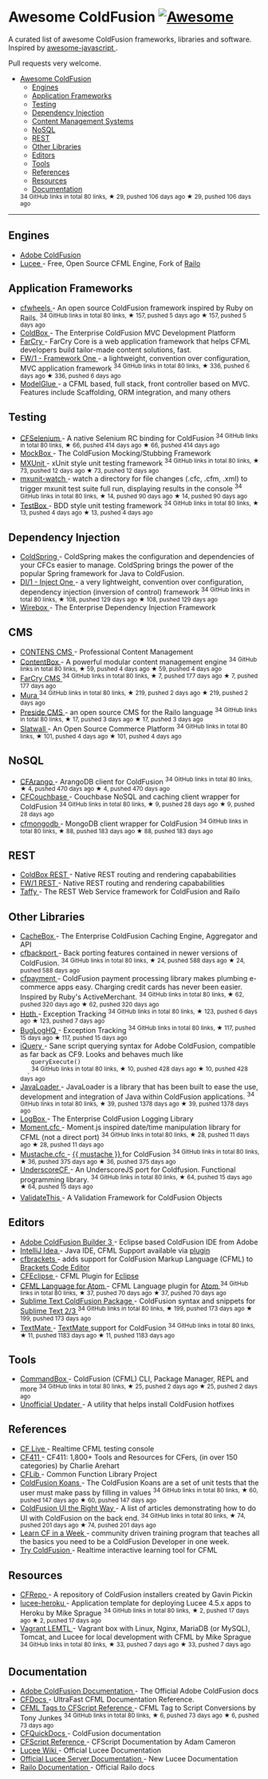 <h1>
 Awesome ColdFusion
 <a href="https://github.com/sindresorhus/awesome">
  <img alt="Awesome" src="https://cdn.rawgit.com/sindresorhus/awesome/d7305f38d29fed78fa85652e3a63e154dd8e8829/media/badge.svg"/>
 </a>
</h1>
<p>
 A curated list of awesome ColdFusion frameworks, libraries and software. Inspired by
 <a href="https://github.com/sorrycc/awesome-javascript">
  awesome-javascript
 </a>
 .
</p>
<p>
 Pull requests very welcome.
</p>
<ul>
 <li>
  <a href="https://github.com/seancoyne/awesome-coldfusion">
   Awesome ColdFusion
  </a>
  <ul>
   <li>
    <a href="#engines">
     Engines
    </a>
   </li>
   <li>
    <a href="#application-frameworks">
     Application Frameworks
    </a>
   </li>
   <li>
    <a href="#testing">
     Testing
    </a>
   </li>
   <li>
    <a href="#dependency-injection">
     Dependency Injection
    </a>
   </li>
   <li>
    <a href="#cms">
     Content Management Systems
    </a>
   </li>
   <li>
    <a href="#nosql">
     NoSQL
    </a>
   </li>
   <li>
    <a href="#rest">
     REST
    </a>
   </li>
   <li>
    <a href="#other-libraries">
     Other Libraries
    </a>
   </li>
   <li>
    <a href="#editors">
     Editors
    </a>
   </li>
   <li>
    <a href="#tools">
     Tools
    </a>
   </li>
   <li>
    <a href="#references">
     References
    </a>
   </li>
   <li>
    <a href="#resources">
     Resources
    </a>
   </li>
   <li>
    <a href="#documentation">
     Documentation
    </a>
   </li>
  </ul>
  <sup>
   34 GitHub links in total 80 links, ★ 29, pushed 106 days ago
  </sup>
  <sup>
   &#9733 29, pushed 106 days ago
  </sup>
 </li>
</ul>
<hr/>
<h2>
 Engines
</h2>
<ul>
 <li>
  <a href="http://www.adobe.com/products/coldfusion-family.html">
   Adobe ColdFusion
  </a>
 </li>
 <li>
  <a href="http://lucee.org/">
   Lucee
  </a>
  - Free, Open Source CFML Engine, Fork of
  <a href="http://www.getrailo.org/">
   Railo
  </a>
 </li>
</ul>
<h2>
 Application Frameworks
</h2>
<ul>
 <li>
  <a href="https://github.com/cfwheels/cfwheels">
   cfwheels
  </a>
  - An open source ColdFusion framework inspired by Ruby on Rails.
  <sup>
   34 GitHub links in total 80 links, ★ 157, pushed 5 days ago
  </sup>
  <sup>
   &#9733 157, pushed 5 days ago
  </sup>
 </li>
 <li>
  <a href="http://www.coldbox.org">
   ColdBox
  </a>
  - The Enterprise ColdFusion MVC Development Platform
 </li>
 <li>
  <a href="http://www.farcrycore.org">
   FarCry
  </a>
  - FarCry Core is a web application framework that helps CFML developers build tailor-made content solutions, fast.
 </li>
 <li>
  <a href="https://github.com/framework-one/fw1">
   FW/1 - Framework One
  </a>
  - a lightweight, convention over configuration, MVC application framework
  <sup>
   34 GitHub links in total 80 links, ★ 336, pushed 6 days ago
  </sup>
  <sup>
   &#9733 336, pushed 6 days ago
  </sup>
 </li>
 <li>
  <a href="http://model-glue.com">
   ModelGlue
  </a>
  - a CFML based, full stack, front controller based on MVC. Features include Scaffolding, ORM integration, and many others
 </li>
</ul>
<h2>
 Testing
</h2>
<ul>
 <li>
  <a href="https://github.com/teamcfadvance/CFSelenium">
   CFSelenium
  </a>
  - A native Selenium RC binding for ColdFusion
  <sup>
   34 GitHub links in total 80 links, ★ 66, pushed 414 days ago
  </sup>
  <sup>
   &#9733 66, pushed 414 days ago
  </sup>
 </li>
 <li>
  <a href="http://wiki.coldbox.org/wiki/MockBox.cfm">
   MockBox
  </a>
  - The ColdFusion Mocking/Stubbing Framework
 </li>
 <li>
  <a href="https://github.com/mxunit/mxunit">
   MXUnit
  </a>
  - xUnit style unit testing framework
  <sup>
   34 GitHub links in total 80 links, ★ 73, pushed 12 days ago
  </sup>
  <sup>
   &#9733 73, pushed 12 days ago
  </sup>
 </li>
 <li>
  <a href="https://github.com/atuttle/mxunit-watch">
   mxunit-watch
  </a>
  - watch a directory for file changes (.cfc, .cfm, .xml) to trigger mxunit test suite full run, displaying results in the console
  <sup>
   34 GitHub links in total 80 links, ★ 14, pushed 90 days ago
  </sup>
  <sup>
   &#9733 14, pushed 90 days ago
  </sup>
 </li>
 <li>
  <a href="https://github.com/Ortus-Solutions/TestBox">
   TestBox
  </a>
  - BDD style unit testing framework
  <sup>
   34 GitHub links in total 80 links, ★ 13, pushed 4 days ago
  </sup>
  <sup>
   &#9733 13, pushed 4 days ago
  </sup>
 </li>
</ul>
<h2>
 Dependency Injection
</h2>
<ul>
 <li>
  <a href="http://www.coldspringframework.org/">
   ColdSpring
  </a>
  - ColdSpring makes the configuration and dependencies of your CFCs easier to manage. ColdSpring brings the power of the popular Spring framework for Java to ColdFusion.
 </li>
 <li>
  <a href="https://github.com/framework-one/di1">
   DI/1 - Inject One
  </a>
  - a very lightweight, convention over configuration, dependency injection (inversion of control) framework
  <sup>
   34 GitHub links in total 80 links, ★ 108, pushed 129 days ago
  </sup>
  <sup>
   &#9733 108, pushed 129 days ago
  </sup>
 </li>
 <li>
  <a href="http://wiki.coldbox.org/wiki/WireBox.cfm">
   Wirebox
  </a>
  - The Enterprise Dependency Injection Framework
 </li>
</ul>
<h2>
 CMS
</h2>
<ul>
 <li>
  <a href="http://www.contens.com/">
   CONTENS CMS
  </a>
  - Professional Content Management
 </li>
 <li>
  <a href="https://github.com/Ortus-Solutions/ContentBox">
   ContentBox
  </a>
  - A powerful modular content management engine
  <sup>
   34 GitHub links in total 80 links, ★ 59, pushed 4 days ago
  </sup>
  <sup>
   &#9733 59, pushed 4 days ago
  </sup>
 </li>
 <li>
  <a href="https://github.com/farcrycore/plugin-farcrycms">
   FarCry CMS
  </a>
  <sup>
   34 GitHub links in total 80 links, ★ 7, pushed 177 days ago
  </sup>
  <sup>
   &#9733 7, pushed 177 days ago
  </sup>
 </li>
 <li>
  <a href="https://github.com/blueriver/MuraCMS">
   Mura
  </a>
  <sup>
   34 GitHub links in total 80 links, ★ 219, pushed 2 days ago
  </sup>
  <sup>
   &#9733 219, pushed 2 days ago
  </sup>
 </li>
 <li>
  <a href="https://github.com/pixl8/Preside-CMS">
   Preside CMS
  </a>
  - an open source CMS for the Railo language
  <sup>
   34 GitHub links in total 80 links, ★ 17, pushed 3 days ago
  </sup>
  <sup>
   &#9733 17, pushed 3 days ago
  </sup>
 </li>
 <li>
  <a href="https://github.com/ten24/Slatwall">
   Slatwall
  </a>
  - An Open Source Commerce Platform
  <sup>
   34 GitHub links in total 80 links, ★ 101, pushed 4 days ago
  </sup>
  <sup>
   &#9733 101, pushed 4 days ago
  </sup>
 </li>
</ul>
<h2>
 NoSQL
</h2>
<ul>
 <li>
  <a href="https://github.com/dajester2013/CFArango">
   CFArango
  </a>
  - ArangoDB client for ColdFusion
  <sup>
   34 GitHub links in total 80 links, ★ 4, pushed 470 days ago
  </sup>
  <sup>
   &#9733 4, pushed 470 days ago
  </sup>
 </li>
 <li>
  <a href="https://github.com/Ortus-Solutions/cfcouchbase-sdk">
   CFCouchbase
  </a>
  - Couchbase NoSQL and caching client wrapper for ColdFusion
  <sup>
   34 GitHub links in total 80 links, ★ 9, pushed 28 days ago
  </sup>
  <sup>
   &#9733 9, pushed 28 days ago
  </sup>
 </li>
 <li>
  <a href="https://github.com/marcesher/cfmongodb">
   cfmongodb
  </a>
  - MongoDB client wrapper for ColdFusion
  <sup>
   34 GitHub links in total 80 links, ★ 88, pushed 183 days ago
  </sup>
  <sup>
   &#9733 88, pushed 183 days ago
  </sup>
 </li>
</ul>
<h2>
 REST
</h2>
<ul>
 <li>
  <a href="http://wiki.coldbox.org/wiki/Building_Rest_APIs.cfm">
   ColdBox REST
  </a>
  - Native REST routing and rendering capababilities
 </li>
 <li>
  <a href="https://github.com/framework-one/fw1/wiki/Developing-Applications-Manual#controllers-for-rest-apis">
   FW/1 REST
  </a>
  - Native REST routing and rendering capababilities
 </li>
 <li>
  <a href="http://taffy.io">
   Taffy
  </a>
  - The REST Web Service framework for ColdFusion and Railo
 </li>
</ul>
<h2>
 Other Libraries
</h2>
<ul>
 <li>
  <a href="http://wiki.coldbox.org/wiki/CacheBox.cfm">
   CacheBox
  </a>
  - The Enterprise ColdFusion Caching Engine, Aggregator and API
 </li>
 <li>
  <a href="https://github.com/misterdai/cfbackport">
   cfbackport
  </a>
  - Back porting features contained in newer versions of ColdFusion.
  <sup>
   34 GitHub links in total 80 links, ★ 24, pushed 588 days ago
  </sup>
  <sup>
   &#9733 24, pushed 588 days ago
  </sup>
 </li>
 <li>
  <a href="https://github.com/ghidinelli/cfpayment">
   cfpayment
  </a>
  - ColdFusion payment processing library makes plumbing e-commerce apps easy. Charging credit cards has never been easier. Inspired by Ruby's ActiveMerchant.
  <sup>
   34 GitHub links in total 80 links, ★ 62, pushed 320 days ago
  </sup>
  <sup>
   &#9733 62, pushed 320 days ago
  </sup>
 </li>
 <li>
  <a href="https://github.com/aarongreenlee/Hoth">
   Hoth
  </a>
  - Exception Tracking
  <sup>
   34 GitHub links in total 80 links, ★ 123, pushed 6 days ago
  </sup>
  <sup>
   &#9733 123, pushed 7 days ago
  </sup>
 </li>
 <li>
  <a href="https://github.com/oarevalo/BugLogHQ">
   BugLogHQ
  </a>
  - Exception Tracking
  <sup>
   34 GitHub links in total 80 links, ★ 117, pushed 15 days ago
  </sup>
  <sup>
   &#9733 117, pushed 15 days ago
  </sup>
 </li>
 <li>
  <a href="https://github.com/atuttle/iquery">
   iQuery
  </a>
  - Sane script querying syntax for Adobe ColdFusion, compatible as far back as CF9. Looks and behaves much like
  <code>
   queryExecute()
  </code>
  .
  <sup>
   34 GitHub links in total 80 links, ★ 10, pushed 428 days ago
  </sup>
  <sup>
   &#9733 10, pushed 428 days ago
  </sup>
 </li>
 <li>
  <a href="https://github.com/markmandel/JavaLoader">
   JavaLoader
  </a>
  - JavaLoader is a library that has been built to ease the use, development and integration of Java within ColdFusion applications.
  <sup>
   34 GitHub links in total 80 links, ★ 39, pushed 1378 days ago
  </sup>
  <sup>
   &#9733 39, pushed 1378 days ago
  </sup>
 </li>
 <li>
  <a href="http://wiki.coldbox.org/wiki/LogBox.cfm">
   LogBox
  </a>
  - The Enterprise ColdFusion Logging Library
 </li>
 <li>
  <a href="https://github.com/AlumnIQ/momentcfc">
   Moment.cfc
  </a>
  - Moment.js inspired date/time manipulation library for CFML (not a direct port)
  <sup>
   34 GitHub links in total 80 links, ★ 28, pushed 11 days ago
  </sup>
  <sup>
   &#9733 28, pushed 11 days ago
  </sup>
 </li>
 <li>
  <a href="https://github.com/rip747/Mustache.cfc">
   Mustache.cfc
  </a>
  -
  <a href="http://mustache.github.io">
   {{ mustache }}
  </a>
  for ColdFusion
  <sup>
   34 GitHub links in total 80 links, ★ 36, pushed 375 days ago
  </sup>
  <sup>
   &#9733 36, pushed 375 days ago
  </sup>
 </li>
 <li>
  <a href="https://github.com/russplaysguitar/UnderscoreCF">
   UnderscoreCF
  </a>
  - An UnderscoreJS port for Coldfusion. Functional programming library.
  <sup>
   34 GitHub links in total 80 links, ★ 64, pushed 15 days ago
  </sup>
  <sup>
   &#9733 64, pushed 15 days ago
  </sup>
 </li>
 <li>
  <a href="http://validatethis.org">
   ValidateThis
  </a>
  - A Validation Framework for ColdFusion Objects
 </li>
</ul>
<h2>
 Editors
</h2>
<ul>
 <li>
  <a href="http://www.adobe.com/products/coldfusion-builder.html">
   Adobe ColdFusion Builder 3
  </a>
  - Eclipse based ColdFusion IDE from Adobe
 </li>
 <li>
  <a href="http://www.jetbrains.com/idea/">
   IntelliJ Idea
  </a>
  - Java IDE, CFML Support available via
  <a href="https://github.com/JetBrains/intellij-plugins/tree/master/CFML">
   plugin
  </a>
 </li>
 <li>
  <a href="http://cfbrackets.org">
   cfbrackets
  </a>
  - adds support for ColdFusion Markup Language (CFML) to
  <a href="http://brackets.io/">
   Brackets Code Editor
  </a>
 </li>
 <li>
  <a href="http://cfeclipse.org">
   CFEclipse
  </a>
  - CFML Plugin for
  <a href="http://www.eclipse.org/">
   Eclipse
  </a>
 </li>
 <li>
  <a href="https://github.com/atuttle/atom-language-cfml">
   CFML Language for Atom
  </a>
  - CFML Language plugin for
  <a href="https://atom.io/">
   Atom
  </a>
  <sup>
   34 GitHub links in total 80 links, ★ 37, pushed 70 days ago
  </sup>
  <sup>
   &#9733 37, pushed 70 days ago
  </sup>
 </li>
 <li>
  <a href="https://github.com/sublimetext/coldfusion">
   Sublime Text ColdFusion Package
  </a>
  - ColdFusion syntax and snippets for
  <a href="http://www.sublimetext.com">
   Sublime Text 2/3
  </a>
  <sup>
   34 GitHub links in total 80 links, ★ 199, pushed 173 days ago
  </sup>
  <sup>
   &#9733 199, pushed 173 days ago
  </sup>
 </li>
 <li>
  <a href="https://github.com/textmate/coldfusion.tmbundle">
   TextMate
  </a>
  -
  <a href="http://macromates.com">
   TextMate
  </a>
  support for ColdFusion
  <sup>
   34 GitHub links in total 80 links, ★ 11, pushed 1183 days ago
  </sup>
  <sup>
   &#9733 11, pushed 1183 days ago
  </sup>
 </li>
</ul>
<h2>
 Tools
</h2>
<ul>
 <li>
  <a href="https://github.com/Ortus-Solutions/commandbox">
   CommandBox
  </a>
  - ColdFusion (CFML) CLI, Package Manager, REPL and more
  <sup>
   34 GitHub links in total 80 links, ★ 25, pushed 2 days ago
  </sup>
  <sup>
   &#9733 25, pushed 2 days ago
  </sup>
 </li>
 <li>
  <a href="http://www.uu-2.info/">
   Unofficial Updater
  </a>
  - A utility that helps install ColdFusion hotfixes
 </li>
</ul>
<h2>
 References
</h2>
<ul>
 <li>
  <a href="http://cflive.net">
   CF Live
  </a>
  - Realtime CFML testing console
 </li>
 <li>
  <a href="http://carehart.org/cf411/">
   CF411
  </a>
  - CF411: 1,800+ Tools and Resources for CFers, (in over 150 categories) by Charlie Arehart
 </li>
 <li>
  <a href="http://cflib.org/">
   CFLib
  </a>
  - Common Function Library Project
 </li>
 <li>
  <a href="https://github.com/nodoherty/ColdFusion-Koans">
   ColdFusion Koans
  </a>
  - The ColdFusion Koans are a set of unit tests that the user must make pass by filling in values
  <sup>
   34 GitHub links in total 80 links, ★ 60, pushed 147 days ago
  </sup>
  <sup>
   &#9733 60, pushed 147 days ago
  </sup>
 </li>
 <li>
  <a href="https://github.com/cfjedimaster/ColdFusion-UI-the-Right-Way">
   ColdFusion UI the Right Way
  </a>
  - A list of articles demonstrating how to do UI with ColdFusion on the back end.
  <sup>
   34 GitHub links in total 80 links, ★ 74, pushed 201 days ago
  </sup>
  <sup>
   &#9733 74, pushed 201 days ago
  </sup>
 </li>
 <li>
  <a href="http://www.learncfinaweek.com">
   Learn CF in a Week
  </a>
  - community driven training program that teaches all the basics you need to be a ColdFusion Developer in one week.
 </li>
 <li>
  <a href="http://trycf.com/">
   Try ColdFusion
  </a>
  - Realtime interactive learning tool for CFML
 </li>
</ul>
<h2>
 Resources
</h2>
<ul>
 <li>
  <a href="http://www.gpickin.com/cfrepo/">
   CFRepo
  </a>
  - A repository of ColdFusion installers created by Gavin Pickin
 </li>
 <li>
  <a href="https://github.com/writecodedrinkcoffee/lucee-heroku">
   lucee-heroku
  </a>
  - Application template for deploying Lucee 4.5.x apps to Heroku by Mike Sprague
  <sup>
   34 GitHub links in total 80 links, ★ 2, pushed 17 days ago
  </sup>
  <sup>
   &#9733 2, pushed 17 days ago
  </sup>
 </li>
 <li>
  <a href="https://github.com/writecodedrinkcoffee/vagrant-lemtl">
   Vagrant LEMTL
  </a>
  - Vagrant box with Linux, Nginx, MariaDB (or MySQL), Tomcat, and Lucee for local development with CFML by Mike Sprague
  <sup>
   34 GitHub links in total 80 links, ★ 33, pushed 7 days ago
  </sup>
  <sup>
   &#9733 33, pushed 7 days ago
  </sup>
 </li>
</ul>
<h2>
 Documentation
</h2>
<ul>
 <li>
  <a href="https://helpx.adobe.com/coldfusion/home.html">
   Adobe ColdFusion Documentation
  </a>
  - The Official Adobe ColdFusion docs
 </li>
 <li>
  <a href="http://cfdocs.org/">
   CFDocs
  </a>
  - UltraFast CFML Documentation Reference.
 </li>
 <li>
  <a href="https://github.com/cfchef/cfml-tag-to-script-conversions">
   CFML Tags to CFScript Reference
  </a>
  -  CFML Tag to Script Conversions by Tony Junkes
  <sup>
   34 GitHub links in total 80 links, ★ 6, pushed 73 days ago
  </sup>
  <sup>
   &#9733 6, pushed 73 days ago
  </sup>
 </li>
 <li>
  <a href="http://cfquickdocs.com/">
   CFQuickDocs
  </a>
  - ColdFusion documentation
 </li>
 <li>
  <a href="https://github.com/daccfml/cfscript/blob/master/cfscript.md">
   CFScript Reference
  </a>
  -  CFScript Documentation by Adam Cameron
 </li>
 <li>
  <a href="https://bitbucket.org/lucee/lucee/wiki/Home">
   Lucee Wiki
  </a>
  - Official Lucee Documentation
 </li>
 <li>
  <a href="http://docs.lucee.org/">
   Official Lucee Server Documentation
  </a>
  - New Lucee Documentation
 </li>
 <li>
  <a href="https://github.com/getrailo/railo/wiki">
   Railo Documentation
  </a>
  - Official Railo docs
 </li>
</ul>
